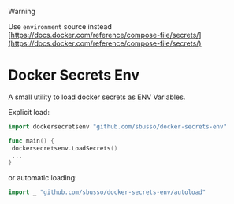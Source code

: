 > [!WARNING]
> Use `environment` source instead [https://docs.docker.com/reference/compose-file/secrets/](https://docs.docker.com/reference/compose-file/secrets/)

# Docker Secrets Env

A small utility to load docker secrets as ENV Variables.

Explicit load:


```go
import dockersecretsenv "github.com/sbusso/docker-secrets-env"

func main() {
 dockersecretsenv.LoadSecrets()
 ...
}
```

or automatic loading:

```go
import _ "github.com/sbusso/docker-secrets-env/autoload"
```
